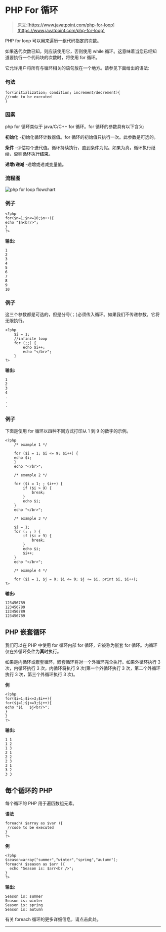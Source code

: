 # PHP For 循环

> 原文:[https://www.javatpoint.com/php-for-loop](https://www.javatpoint.com/php-for-loop)

PHP for loop 可以用来遍历一组代码指定的次数。

如果迭代次数已知，则应该使用它，否则使用 while 循环。这意味着当您已经知道要执行一个代码块的次数时，将使用 for 循环。

它允许用户将所有与循环相关的语句放在一个地方。请参见下面给出的语法:

### 句法

```
for(initialization; condition; increment/decrement){
//code to be executed
}

```

### 因素

php for 循环类似于 java/C/C++ for 循环。for 循环的参数具有以下含义:

**初始化** -初始化循环计数器值。for 循环的初始值只执行一次。此参数是可选的。

**条件** -评估每个迭代值。循环持续执行，直到条件为假。如果为真，循环执行继续，否则循环执行结束。

**递增/递减** -递增或递减变量值。

### 流程图

![php for loop flowchart](../Images/3e627712c623a6686bc278d06936ed4b.png)

### 例子

```
<?php  
for($n=1;$n<=10;$n++){  
echo "$n<br/>";  
}  
?>

```

**输出:**

```
1
2
3
4
5
6
7
8
9
10

```

### 例子

这三个参数都是可选的，但是分号(；)必须传入循环。如果我们不传递参数，它将无限执行。

```
<?php
	$i = 1;
	//infinite loop
	for (;;) {
		echo $i++;
		echo "</br>";
	}
?>

```

**输出:**

```
1
2
3
4
.
.
.

```

### 例子

下面是使用 for 循环以四种不同方式打印从 1 到 9 的数字的示例。

```
<?php
	/* example 1 */

	for ($i = 1; $i <= 9; $i++) {
	echo $i;
	}
	echo "</br>";

	/* example 2 */

	for ($i = 1; ; $i++) {
		if ($i > 9) {
			break;
		}
		echo $i;
	}
	echo "</br>";

	/* example 3 */

	$i = 1;
	for (; ; ) {
		if ($i > 9) {
			break;
		}
		echo $i;
		$i++;
	}
	echo "</br>";

	/* example 4 */

	for ($i = 1, $j = 0; $i <= 9; $j += $i, print $i, $i++);
?>

```

**输出:**

```
123456789
123456789
123456789
123456789

```

## PHP 嵌套循环

我们可以在 PHP 中使用 for 循环内部 for 循环，它被称为嵌套 for 循环。内循环仅在外循环条件为**真**时执行。

如果是内循环或嵌套循环，嵌套循环将对一个外循环完全执行。如果外循环执行 3 次，内循环执行 3 次，内循环将执行 9 次(第一个外循环执行 3 次，第二个外循环执行 3 次，第三个外循环执行 3 次)。

**例**

```
<?php  
for($i=1;$i<=3;$i++){  
for($j=1;$j<=3;$j++){  
echo "$i   $j<br/>";  
}  
}  
?>

```

**输出:**

```
1 1
1 2
1 3
2 1
2 2
2 3
3 1
3 2
3 3

```

## 每个循环的 PHP

每个循环的 PHP 用于遍历数组元素。

**语法**

```
foreach( $array as $var ){
 //code to be executed
}
?>

```

**例**

```
<?php
$season=array("summer","winter","spring","autumn");
foreach( $season as $arr ){
  echo "Season is: $arr<br />";
}
?>

```

**输出:**

```
Season is: summer
Season is: winter
Season is: spring
Season is: autumn

```

有关 foreach 循环的更多详细信息，请点击此处。

* * *